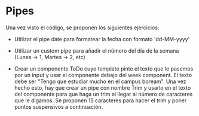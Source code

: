 # Pipes

Una vez visto el código, se proponen los siguientes ejercicios:

- Utilizar el pipe date para formatear la fecha con formato 'dd-MM-yyyy'

- Utilizar un custom pipe para añadir el número del día de la semana (Lunes -> 1, Martes -> 2, etc)

- Crear un componente ToDo cuyo template pinte el texto que le pasemos por un input y usar el componente debajo del week component. El texto debe ser "Tengo que estudiar mucho en el campus boream". Una vez hecho esto, hay que crear un pipe con nombre Trim y usarlo en el texto del componente para que haga un trim al llegar al número de caracteres que le digamos. Se proponen 15 caracteres para hacer el trim y poner puntos suspensivos a continuación.

